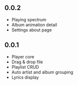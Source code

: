 ## 0.0.2

* Playing spectrum
* Album animation detail
* Settings about page

## 0.0.1

* Player core
* Drag & drop file
* Playlist CRUD
* Auto artist and album grouping
* Lyrics display